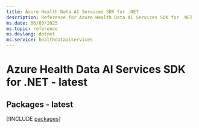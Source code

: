 ```yaml
---
title: Azure Health Data AI Services SDK for .NET
description: Reference for Azure Health Data AI Services SDK for .NET
ms.date: 06/03/2025
ms.topic: reference
ms.devlang: dotnet
ms.service: healthdataaiservices
---
```

# Azure Health Data AI Services SDK for .NET - latest
## Packages - latest
[!INCLUDE [packages](health-data-ai-services-index.md)]